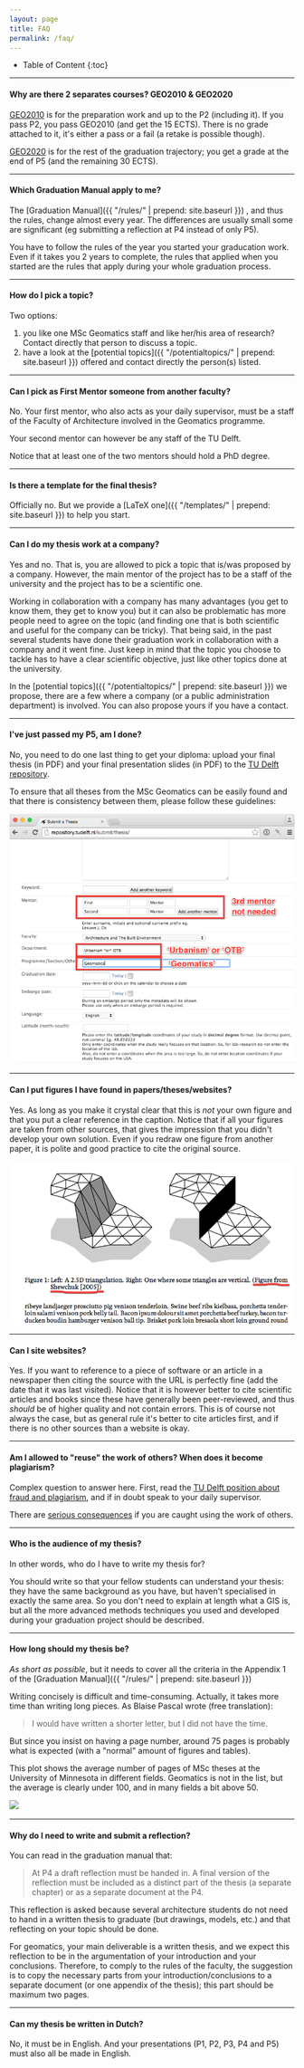 ```yaml
---
layout: page
title: FAQ
permalink: /faq/
---
```



* Table of Content
{:toc}

- - -

#### Why are there 2 separates courses? GEO2010 & GEO2020

[GEO2010](http://www.studiegids.tudelft.nl/a101_displayCourse.do?course_id=35530) is for the preparation work and up to the P2 (including it).
If you pass P2, you pass GEO2010 (and get the 15 ECTS).
There is no grade attached to it, it's either a pass or a fail (a retake is possible though).

[GEO2020](http://www.studiegids.tudelft.nl/a101_displayCourse.do?course_id=35531) is for the rest of the graduation trajectory; you get a grade at the end of P5 (and the remaining 30 ECTS).

- - -

#### Which Graduation Manual apply to me?

The [Graduation Manual]({{ "/rules/" | prepend: site.baseurl }}) , and thus the rules, change almost every year.
The differences are usually small some are significant (eg submitting a reflection at P4 instead of only P5).

You have to follow the rules of the year you started your graducation work.
Even if it takes you 2 years to complete, the rules that applied when you started are the rules that apply during your whole graduation process.

- - -

#### How do I pick a topic?

Two options:

  1. you like one MSc Geomatics staff and like her/his area of research? Contact directly that person to discuss a topic.
  2. have a look at the [potential topics]({{ "/potentialtopics/" | prepend: site.baseurl }}) offered and contact directly the person(s) listed.

- - -

#### Can I pick as First Mentor someone from another faculty?

No. Your first mentor, who also acts as your daily supervisor, must be a staff of the Faculty of Architecture involved in the Geomatics programme.

Your second mentor can however be any staff of the TU Delft.

Notice that at least one of the two mentors should hold a PhD degree.

- - -

#### Is there a template for the final thesis?

Officially no.
But we provide a [LaTeX one]({{ "/templates/" | prepend: site.baseurl }}) to help you start.

- - -

#### Can I do my thesis work at a company?

Yes and no. That is, you are allowed to pick a topic that is/was proposed by a company.
However, the main mentor of the project has to be a staff of the university and the project has to be a scientific one.

Working in collaboration with a company has many advantages (you get to know them, they get to know you) but it can also be problematic has more people need to agree on the topic (and finding one that is both scientific and useful for the company can be tricky).
That being said, in the past several students have done their graduation work in collaboration with a company and it went fine.
Just keep in mind that the topic you choose to tackle has to have a clear scientific objective, just like other topics done at the university.

In the [potential topics]({{ "/potentialtopics/" | prepend: site.baseurl }}) we propose, there are a few where a company (or a public administration department) is involved.
You can also propose yours if you have a contact.

- - -

#### I've just passed my P5, am I done?

No, you need to do one last thing to get your diploma: upload your final thesis (in PDF) and your final presentation slides (in PDF) to the [TU Delft repository](http://repository.tudelft.nl/submit/thesis/).

To ensure that all theses from the MSc Geomatics can be easily found and that there is consistency between them, please follow these guidelines:

![](img/uploadrepo.png)


- - -

#### Can I put figures I have found in papers/theses/websites?

Yes. As long as you make it crystal clear that this is *not* your own figure and that you put a clear reference in the caption.
Notice that if all your figures are taken from other sources, that gives the impression that you didn't develop your own solution.
Even if you redraw one figure from another paper, it is polite and good practice to cite the original source.

![](img/citefig.png)


- - -

#### Can I site websites?

Yes. If you want to reference to a piece of software or an article in a newspaper then citing the source with the URL is perfectly fine (add the date that it was last visited).
Notice that it is however better to cite scientific articles and books since these have generally been peer-reviewed, and thus *should* be of higher quality and not contain errors. 
This is of course not always the case, but as general rule it's better to cite articles first, and if there is no other sources than a website is okay.

- - -

#### Am I allowed to "reuse" the work of others? When does it become plagiarism?

Complex question to answer here.
First, read the [TU Delft position about fraud and plagiarism](http://studenten.tudelft.nl/en/students/legal-position/fraud-plagiarism/what-is-fraud/), and if in doubt speak to your daily supervisor.

There are [serious consequences](http://studenten.tudelft.nl/en/students/legal-position/fraud-plagiarism/consequences/) if you are caught using the work of others.


- - -

#### Who is the audience of my thesis?

In other words, who do I have to write my thesis for?

You should write so that your fellow students can understand your thesis: they have the same background as you have, but haven't specialised in exactly the same area.
So you don't need to explain at length what a GIS is, but all the more advanced methods techniques you used and developed during your graduation project should be described.

- - -

#### How long should my thesis be?

*As short as possible*, but it needs to cover all the criteria in the Appendix 1 of the [Graduation Manual]({{ "/rules/" | prepend: site.baseurl }})

Writing concisely is difficult and time-consuming.
Actually, it takes more time than writing long pieces.
As Blaise Pascal wrote (free translation):

> I would have written a shorter letter, but I did not have the time.

But since you insist on having a page number, around 75 pages is probably what is expected (with a "normal" amount of figures and tables). 

This plot shows the average number of pages of MSc theses at the University of Minnesota in different fields.
Geomatics is not in the list, but the average is clearly under 100, and in many fields a bit above 50.

[![](http://i1.wp.com/flowingdata.com/wp-content/uploads/2015/06/Thesis-lengths.png?fit=620%2C9999)](http://flowingdata.com/2015/06/09/length-of-the-average-masters-thesis/)

- - -

#### Why do I need to write and submit a reflection?

You can read in the graduation manual that:

> At P4 a draft reflection must be handed in. A final version of the reflection must be included as a distinct part of the thesis (a separate chapter) or as a separate document at the P4.

This reflection is asked because several architecture students do not need to hand in a written thesis to graduate (but drawings, models, etc.) and that reflecting on your topic should be done.

For geomatics, your main deliverable is a written thesis, and we expect this reflection to be in the argumentation of your introduction and your conclusions. 
Therefore, to comply to the rules of the faculty, the suggestion is to copy the necessary parts from your introduction/conclusions to a separate document (or one appendix of the thesis); this part should be maximum two pages.


- - -

#### Can my thesis be written in Dutch?

No, it must be in English. And your presentations (P1, P2, P3, P4 and P5) must also all be made in English.


<!-- ### how about the scope of related work? -->

